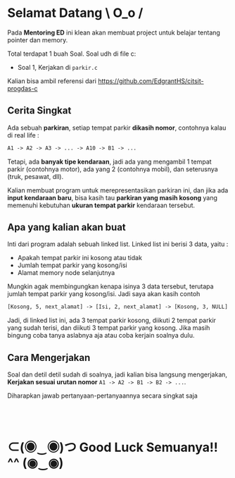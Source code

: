 # Selamat Datang \ O_o /

Pada **Mentoring ED** ini klean akan membuat project untuk belajar tentang pointer dan memory.

Total terdapat 1 buah Soal. Soal udh di file c:

- Soal 1, Kerjakan di `parkir.c`

Kalian bisa ambil referensi dari <https://github.com/EdgrantHS/citsit-progdas-c>

## Cerita Singkat

Ada sebuah **parkiran**, setiap tempat parkir **dikasih nomor**, contohnya kalau di real life :

```txt
A1 -> A2 -> A3 -> ... -> A10 -> B1 -> ...
```

Tetapi, ada **banyak tipe kendaraan**, jadi ada yang mengambil 1 tempat parkir (contohnya motor), ada yang 2 (contohnya mobil), dan seterusnya (truk, pesawat, dll).

Kalian membuat program untuk merepresentasikan parkiran ini, dan jika ada **input kendaraan baru**, bisa kasih tau **parkiran yang masih kosong** yang memenuhi kebutuhan **ukuran tempat parkir** kendaraan tersebut.

## Apa yang kalian akan buat

Inti dari program adalah sebuah linked list. Linked list ini berisi 3 data, yaitu :

- Apakah tempat parkir ini kosong atau tidak
- Jumlah tempat parkir yang kosong/isi
- Alamat memory node selanjutnya

Mungkin agak membingungkan kenapa isinya 3 data tersebut, terutapa jumlah tempat parkir yang kosong/isi. Jadi saya akan kasih contoh

```txt
[Kosong, 5, next_alamat] -> [Isi, 2, next_alamat] -> [Kosong, 3, NULL]
```

Jadi, di linked list ini, ada 3 tempat parkir kosong, diikuti 2 tempat parkir yang sudah terisi, dan diikuti 3 tempat parkir yang kosong. Jika masih bingung coba tanya aslabnya aja atau coba kerjain soalnya dulu.

## Cara Mengerjakan

Soal dan detil detil sudah di soalnya, jadi kalian bisa langsung mengerjakan, **Kerjakan sesuai urutan nomor** `A1 -> A2 -> B1 -> B2 -> ...`.

Diharapkan jawab pertanyaan-pertanyaannya secara singkat saja

<br />
<br />

# ⊂(◉‿◉)つ Good Luck Semuanya!! ^^ (◉‿◉)
